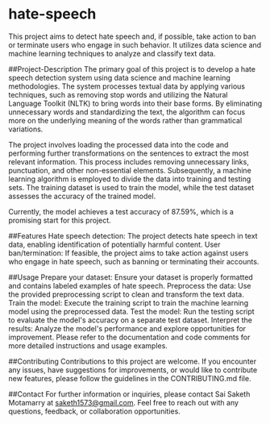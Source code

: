 # hate-speech
This project aims to detect hate speech and, if possible, take action to ban or terminate users who engage in such behavior. It utilizes data science and machine learning techniques to analyze and classify text data.

##Project-Description
The primary goal of this project is to develop a hate speech detection system using data science and machine learning methodologies. The system processes textual data by applying various techniques, such as removing stop words and utilizing the Natural Language Toolkit (NLTK) to bring words into their base forms. By eliminating unnecessary words and standardizing the text, the algorithm can focus more on the underlying meaning of the words rather than grammatical variations.

The project involves loading the processed data into the code and performing further transformations on the sentences to extract the most relevant information. This process includes removing unnecessary links, punctuation, and other non-essential elements. Subsequently, a machine learning algorithm is employed to divide the data into training and testing sets. The training dataset is used to train the model, while the test dataset assesses the accuracy of the trained model.

Currently, the model achieves a test accuracy of 87.59%, which is a promising start for this project.

##Features
Hate speech detection: The project detects hate speech in text data, enabling identification of potentially harmful content.
User ban/termination: If feasible, the project aims to take action against users who engage in hate speech, such as banning or terminating their accounts.

##Usage
Prepare your dataset: Ensure your dataset is properly formatted and contains labeled examples of hate speech.
Preprocess the data: Use the provided preprocessing script to clean and transform the text data.
Train the model: Execute the training script to train the machine learning model using the preprocessed data.
Test the model: Run the testing script to evaluate the model's accuracy on a separate test dataset.
Interpret the results: Analyze the model's performance and explore opportunities for improvement.
Please refer to the documentation and code comments for more detailed instructions and usage examples.

##Contributing
Contributions to this project are welcome. If you encounter any issues, have suggestions for improvements, or would like to contribute new features, please follow the guidelines in the CONTRIBUTING.md file.


##Contact
For further information or inquiries, please contact Sai Saketh Motamarry at saketh1573@gmail.com. Feel free to reach out with any questions, feedback, or collaboration opportunities.


